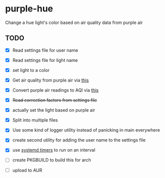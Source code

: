 # purple-hue
Change a hue light's color based on air quality data from purple air

## TODO

- [x] Read settings file for user name
- [x] Read settings file for light name
- [x] set light to a color
- [x] Get air quality from purple air via [this](https://github.com/mrsharpoblunto/purple-rain/blob/master/index.js#L103)
- [x] Convert purple air readings to AQI via [this](https://docs.google.com/document/d/15ijz94dXJ-YAZLi9iZ_RaBwrZ4KtYeCy08goGBwnbCU/edit)

- [x] ~~Read correction factors from settings file~~
- [x] actually set the light based on purple air
- [x] Split into multiple files
- [x] Use some kind of logger utility instead of panicking in main everywhere
- [x] create second utility for adding the user name to the settings file
- [x] use [systemd timers](https://medium.com/horrible-hacks/using-systemd-as-a-better-cron-a4023eea996d) to run on an interval
- [ ] create PKGBUILD to build this for arch
- [ ] upload to AUR
